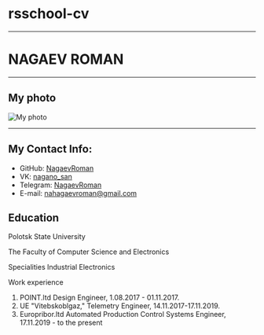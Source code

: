 # rsschool-cv
---
# NAGAEV ROMAN
---
##  My photo

![My photo](https://sun9-30.userapi.com/impg/q9uPCgc46KQ6SvvPOjKXCYpUbz9Ma_VlNxGlHw/2clTjNWuJOo.jpg?size=2560x1920&quality=95&sign=040013142a080bb2ed058bd1cd5b3051&type=album)

----
## My Contact Info:

* GitHub: [NagaevRoman](https://github.com/NagaevRoman)
* VK: [nagano_san](https://vk.com/nagano_san)
* Telegram: [NagaevRoman](t.me/NagaevRoman)
* E-mail: nahagaevroman@gmail.com
  
 ## Education

 Polotsk State University

The Faculty of Computer Science and Electronics

Specialities  Industrial Electronics

Work experience

1.  POINT.ltd Design Engineer, 1.08.2017 - 01.11.2017.
2. UE "Vitebskoblgaz," Telemetry Engineer, 14.11.2017-17.11.2019.
3.   Europribor.ltd Automated Production Control Systems Engineer, 17.11.2019 - to the present